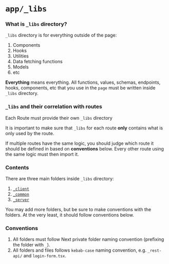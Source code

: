 # `app/_libs`

### What is `_libs` directory?

`_libs` directory is for everything outside of the page:

1. Components
2. Hooks
3. Utilities
4. Data fetching functions
5. Models
6. etc

<strong>Everything</strong> means everything. All functions, values, schemas, endpoints, hooks, components, etc that you use in the `page` must be written inside `_libs` directory.

### `_libs` and their correlation with routes

Each Route must provide their own `_libs` directory

It is important to make sure that `_libs` for each route <strong>only</strong> contains what is only used by the route.

If multiple routes have the same logic, you should judge which route it should be defined in based on <strong>conventions</strong> below. Every other route using the same logic must then import it.

### Contents

There are three main folders inside `_libs` directory:

1. [`_client`](./_client/README.md)
2. [`_common`](./_common/README.md)
3. [`_server`](./_server/README.md)

You may add more folders, but be sure to make conventions with the folders. At the very least, it should follow conventions below.

### Conventions

1. All folders must follow Next private folder naming convention (prefixing the folder with `_`).
2. All folders and files follows `kebab-case` naming convention, e.g. `_rest-api/` and `login-form.tsx`.
